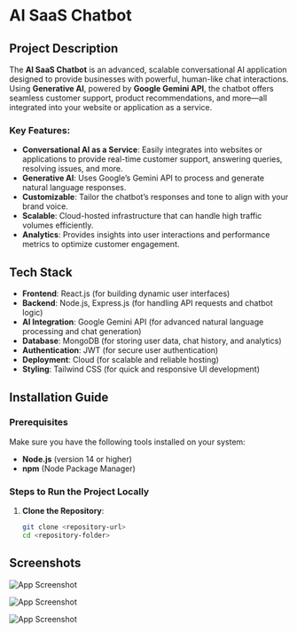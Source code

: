 # AI SaaS Chatbot

## Project Description

The **AI SaaS Chatbot** is an advanced, scalable conversational AI application designed to provide businesses with powerful, human-like chat interactions. Using **Generative AI**, powered by **Google Gemini API**, the chatbot offers seamless customer support, product recommendations, and more—all integrated into your website or application as a service.

### Key Features:
- **Conversational AI as a Service**: Easily integrates into websites or applications to provide real-time customer support, answering queries, resolving issues, and more.
- **Generative AI**: Uses Google’s Gemini API to process and generate natural language responses.
- **Customizable**: Tailor the chatbot’s responses and tone to align with your brand voice.
- **Scalable**: Cloud-hosted infrastructure that can handle high traffic volumes efficiently.
- **Analytics**: Provides insights into user interactions and performance metrics to optimize customer engagement.

## Tech Stack

- **Frontend**: React.js (for building dynamic user interfaces)
- **Backend**: Node.js, Express.js (for handling API requests and chatbot logic)
- **AI Integration**: Google Gemini API (for advanced natural language processing and chat generation)
- **Database**: MongoDB (for storing user data, chat history, and analytics)
- **Authentication**: JWT (for secure user authentication)
- **Deployment**: Cloud (for scalable and reliable hosting)
- **Styling**: Tailwind CSS (for quick and responsive UI development)

## Installation Guide

### Prerequisites

Make sure you have the following tools installed on your system:

- **Node.js** (version 14 or higher)
- **npm** (Node Package Manager)

### Steps to Run the Project Locally

1. **Clone the Repository**:
   ```bash
   git clone <repository-url>
   cd <repository-folder>

## Screenshots

![App Screenshot](https://res.cloudinary.com/ddfmbzizr/image/upload/v1731221476/Screenshot_2024-11-10_121525_drh2sh.png)

![App Screenshot](https://res.cloudinary.com/ddfmbzizr/image/upload/v1731221476/Screenshot_2024-11-10_121525_drh2sh.png)


![App Screenshot](https://res.cloudinary.com/ddfmbzizr/image/upload/v1731221477/Screenshot_2024-11-10_121626_s6xfrf.png)


